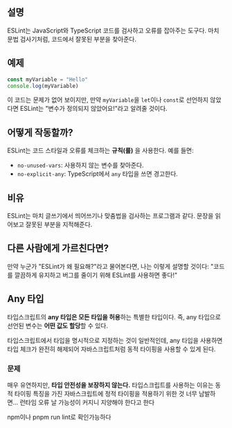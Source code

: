 ## **설명** 
ESLint는 JavaScript와 TypeScript 코드를 검사하고 오류를 잡아주는 도구다. 마치 문법 검사기처럼, 코드에서 잘못된 부분을 찾아준다.

## **예제**

```javascript
const myVariable = "Hello"
console.log(myVariable)
```

이 코드는 문제가 없어 보이지만, 만약 `myVariable`을 `let`이나 `const`로 선언하지 않았다면 ESLint는 "변수가 정의되지 않았어요!"라고 알려줄 것이다.

## **어떻게 작동할까?** 
ESLint는 코드 스타일과 오류를 체크하는 **규칙(룰)** 을 사용한다. 예를 들면:
- `no-unused-vars`: 사용하지 않는 변수를 찾아준다.
- `no-explicit-any`: TypeScript에서 `any` 타입을 쓰면 경고한다.


## **비유** 
ESLint는 마치 글쓰기에서 띄어쓰기나 맞춤법을 검사하는 프로그램과 같다. 문장을 읽어보고 잘못된 부분을 지적해준다.

## **다른 사람에게 가르친다면?** 
만약 누군가 "ESLint가 왜 필요해?"라고 물어본다면, 나는 이렇게 설명할 것이다: "코드를 깔끔하게 유지하고 버그를 줄이기 위해 ESLint를 사용하면 좋다!"

## Any 타입
타입스크립트의 **any 타입은 모든 타입을 허용**하는 특별한 타입이다. 즉, any 타입으로 선언된 변수는 **어떤 값도 할당**할 수 있다.

타입스크립트에서 타입을 명시적으로 지정하는 것이 일반적인데, any 타입을 사용하면 타입 체크가 완전히 해제되어 자바스크립트처럼 동적 타이핑을 사용할 수 있게 된다.

### 문제
매우 유연하지만, **타입 안전성을 보장하지 않는다.**
타입스크립트를 사용하는 이유는 동적 타이핑 특징을 가진 자바스크립트에 정적 타이핑을 적용하기 위한 것
너무 남발하면... 런타임 오류 날 가능성이 커지니 지양해야 한다고 한다

npm이나 pnpm run lint로 확인가능하다